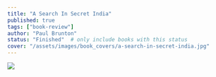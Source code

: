 ```yaml
---
title: "A Search In Secret India"
published: true
tags: ["book-review"]
author: "Paul Brunton"
status: "Finished"  # only include books with this status
cover: "/assets/images/book_covers/a-search-in-secret-india.jpg"
---
```

<div class="blog-posts-book" >
    <img src="{{ cover }}" >
</div>